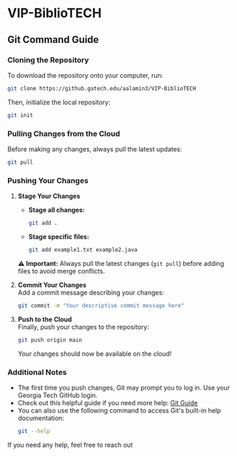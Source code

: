 # VIP-BiblioTECH  

## Git Command Guide  

### Cloning the Repository  
To download the repository onto your computer, run:  
```bash
git clone https://github.gatech.edu/aalamin3/VIP-BiblioTECH
```
Then, initialize the local repository:  
```bash
git init
```

### Pulling Changes from the Cloud  
Before making any changes, always pull the latest updates:  
```bash
git pull
```

### Pushing Your Changes  

1. **Stage Your Changes**  
   - **Stage all changes:**  
     ```bash
     git add .
     ```
   - **Stage specific files:**  
     ```bash
     git add example1.txt example2.java
     ```
   **⚠ Important:** Always pull the latest changes (`git pull`) before adding files to avoid merge conflicts.  

2. **Commit Your Changes**  
   Add a commit message describing your changes:  
   ```bash
   git commit -m "Your descriptive commit message here"
   ```

3. **Push to the Cloud**  
   Finally, push your changes to the repository:  
   ```bash
   git push origin main
   ```
   Your changes should now be available on the cloud!  

### Additional Notes  
- The first time you push changes, Git may prompt you to log in. Use your Georgia Tech GitHub login.  
- Check out this helpful guide if you need more help: [Git Guide](https://rogerdudler.github.io/git-guide/)
- You can also use the following command to access Git's built-in help documentation:  
  ```bash
  git --help
  ```

If you need any help, feel free to reach out  
